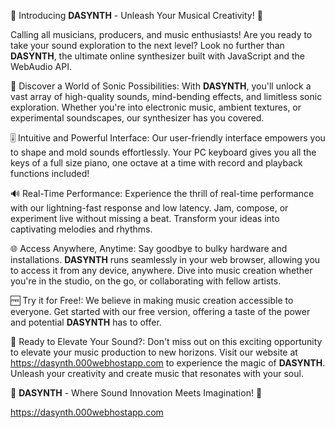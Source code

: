 🎹 Introducing **DASYNTH** - Unleash Your Musical Creativity! 🎵

Calling all musicians, producers, and music enthusiasts! Are you ready to take your sound exploration to the next level? Look no further than **DASYNTH**, the ultimate online synthesizer built with JavaScript and the WebAudio API.

🌟 Discover a World of Sonic Possibilities:
With **DASYNTH**, you'll unlock a vast array of high-quality sounds, mind-bending effects, and limitless sonic exploration. Whether you're into electronic music, ambient textures, or experimental soundscapes, our synthesizer has you covered.

🎚️ Intuitive and Powerful Interface:
Our user-friendly interface empowers you to shape and mold sounds effortlessly. Your PC keyboard gives you all the keys of a full size piano, one octave at a time with record and playback functions included!

🔊 Real-Time Performance:
Experience the thrill of real-time performance with our lightning-fast response and low latency. Jam, compose, or experiment live without missing a beat. Transform your ideas into captivating melodies and rhythms.

🌐 Access Anywhere, Anytime:
Say goodbye to bulky hardware and installations. **DASYNTH** runs seamlessly in your web browser, allowing you to access it from any device, anywhere. Dive into music creation whether you're in the studio, on the go, or collaborating with fellow artists.

🆓 Try it for Free!:
We believe in making music creation accessible to everyone. Get started with our free version, offering a taste of the power and potential **DASYNTH** has to offer.

🚀 Ready to Elevate Your Sound?:
Don't miss out on this exciting opportunity to elevate your music production to new horizons. Visit our website at https://dasynth.000webhostapp.com to experience the magic of **DASYNTH**. Unleash your creativity and create music that resonates with your soul.

🎹 **DASYNTH** - Where Sound Innovation Meets Imagination! 🌈

https://dasynth.000webhostapp.com
